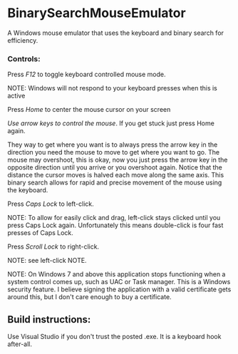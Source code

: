 BinarySearchMouseEmulator
=========================

A Windows mouse emulator that uses the keyboard and binary search for efficiency.

### Controls:
Press *F12* to toggle keyboard controlled mouse mode. 

NOTE: Windows will not respond to your keyboard presses when this is active

Press *Home* to center the mouse cursor on your screen

*Use arrow keys to control the mouse*. If you get stuck just press Home again.

They way to get where you want is to always press the arrow key in the direction you need the mouse to move to get where you want to go. The mouse may overshoot, this is okay, now you just press the arrow key in the opposite direction until you arrive or you overshoot again. Notice that the distance the cursor moves is halved each move along the same axis. This binary search allows for rapid and precise movement of the mouse using the keyboard.

Press *Caps Lock* to left-click. 

NOTE: To allow for easily click and drag, left-click stays clicked until you press Caps Lock again.
Unfortunately this means double-click is four fast presses of Caps Lock.

Press *Scroll Lock* to right-click.

NOTE: see left-click NOTE.

NOTE: On Windows 7 and above this application stops functioning when a system control comes up, 
such as UAC or Task manager. This is a Windows security feature. I believe signing the application 
with a valid certificate gets around this, but I don't care enough to buy a certificate.


Build instructions:
-------------------

Use Visual Studio if you don't trust the posted .exe. It is a keyboard hook after-all.
